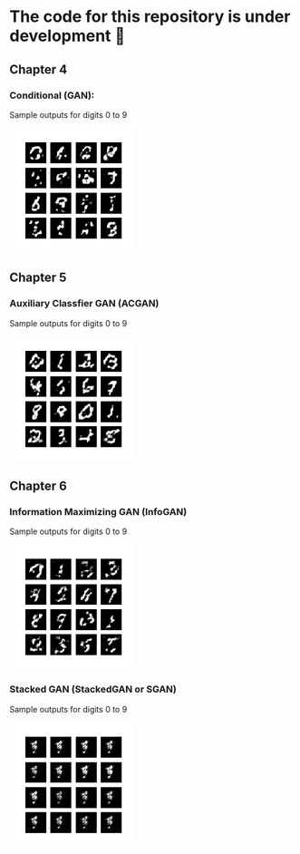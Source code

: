 # The code for this repository is under development :construction_worker:
## Chapter 4
### Conditional (GAN):
Sample outputs for digits 0 to 9

![Zero to Nine](chapter4-gan/images/cgan_mnist.gif)
## Chapter 5
### Auxiliary Classfier GAN (ACGAN)
Sample outputs for digits 0 to 9

![Zero to Nine](chapter5-improved-gan/images/acgan_mnist.gif)
## Chapter 6
### Information Maximizing GAN (InfoGAN)
Sample outputs for digits 0 to 9

![Zero to Nine](chapter6-disentangled-gan/images/infogan_mnist.gif)
### Stacked GAN (StackedGAN or SGAN)
Sample outputs for digits 0 to 9

![Zero to Nine](chapter6-disentangled-gan/images/stackedgan_mnist.gif)

